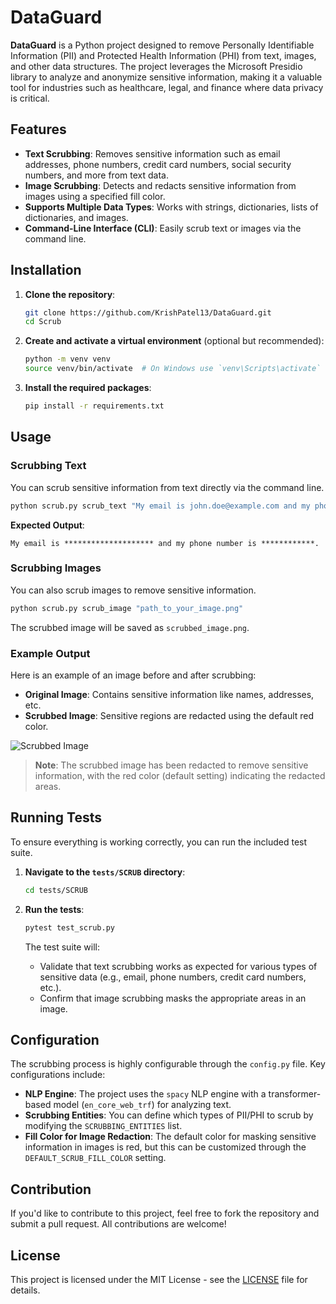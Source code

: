 # DataGuard

**DataGuard** is a Python project designed to remove Personally Identifiable Information (PII) and Protected Health Information (PHI) from text, images, and other data structures. The project leverages the Microsoft Presidio library to analyze and anonymize sensitive information, making it a valuable tool for industries such as healthcare, legal, and finance where data privacy is critical.

## Features

- **Text Scrubbing**: Removes sensitive information such as email addresses, phone numbers, credit card numbers, social security numbers, and more from text data.
- **Image Scrubbing**: Detects and redacts sensitive information from images using a specified fill color.
- **Supports Multiple Data Types**: Works with strings, dictionaries, lists of dictionaries, and images.
- **Command-Line Interface (CLI)**: Easily scrub text or images via the command line.

## Installation

1. **Clone the repository**:
    ```bash
    git clone https://github.com/KrishPatel13/DataGuard.git
    cd Scrub
    ```

2. **Create and activate a virtual environment** (optional but recommended):
    ```bash
    python -m venv venv
    source venv/bin/activate  # On Windows use `venv\Scripts\activate`
    ```

3. **Install the required packages**:
    ```bash
    pip install -r requirements.txt
    ```

## Usage

### Scrubbing Text

You can scrub sensitive information from text directly via the command line.

```bash
python scrub.py scrub_text "My email is john.doe@example.com and my phone number is 123-456-7890."
```

**Expected Output**:
```
My email is ******************** and my phone number is ************.
```

### Scrubbing Images

You can also scrub images to remove sensitive information.

```bash
python scrub.py scrub_image "path_to_your_image.png"
```

The scrubbed image will be saved as `scrubbed_image.png`.

### Example Output

Here is an example of an image before and after scrubbing:

- **Original Image**: Contains sensitive information like names, addresses, etc.
- **Scrubbed Image**: Sensitive regions are redacted using the default red color.

![Scrubbed Image](https://github.com/KrishPatel13/Scrub/blob/main/scrubbed_image.png)

> **Note**: The scrubbed image has been redacted to remove sensitive information, with the red color (default setting) indicating the redacted areas.

## Running Tests

To ensure everything is working correctly, you can run the included test suite.

1. **Navigate to the `tests/SCRUB` directory**:
    ```bash
    cd tests/SCRUB
    ```

2. **Run the tests**:
    ```bash
    pytest test_scrub.py
    ```

    The test suite will:
    - Validate that text scrubbing works as expected for various types of sensitive data (e.g., email, phone numbers, credit card numbers, etc.).
    - Confirm that image scrubbing masks the appropriate areas in an image.

## Configuration

The scrubbing process is highly configurable through the `config.py` file. Key configurations include:

- **NLP Engine**: The project uses the `spacy` NLP engine with a transformer-based model (`en_core_web_trf`) for analyzing text.
- **Scrubbing Entities**: You can define which types of PII/PHI to scrub by modifying the `SCRUBBING_ENTITIES` list.
- **Fill Color for Image Redaction**: The default color for masking sensitive information in images is red, but this can be customized through the `DEFAULT_SCRUB_FILL_COLOR` setting.

## Contribution

If you'd like to contribute to this project, feel free to fork the repository and submit a pull request. All contributions are welcome!

## License

This project is licensed under the MIT License - see the [LICENSE](LICENSE) file for details.
